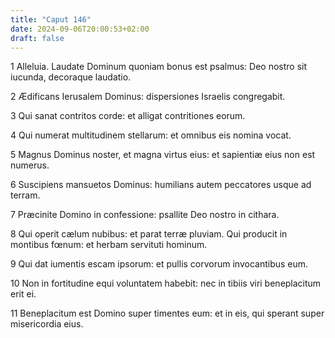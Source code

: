 ```yaml
---
title: "Caput 146"
date: 2024-09-06T20:00:53+02:00
draft: false
---
```



1 Alleluia. Laudate Dominum quoniam bonus est psalmus: Deo nostro sit iucunda, decoraque laudatio.

2 Ædificans Ierusalem Dominus: dispersiones Israelis congregabit.

3 Qui sanat contritos corde: et alligat contritiones eorum.

4 Qui numerat multitudinem stellarum: et omnibus eis nomina vocat.

5 Magnus Dominus noster, et magna virtus eius: et sapientiæ eius non est numerus.

6 Suscipiens mansuetos Dominus: humilians autem peccatores usque ad terram.

7 Præcinite Domino in confessione: psallite Deo nostro in cithara.

8 Qui operit cælum nubibus: et parat terræ pluviam. Qui producit in montibus fœnum: et herbam servituti hominum.

9 Qui dat iumentis escam ipsorum: et pullis corvorum invocantibus eum.

10 Non in fortitudine equi voluntatem habebit: nec in tibiis viri beneplacitum erit ei.

11 Beneplacitum est Domino super timentes eum: et in eis, qui sperant super misericordia eius.

